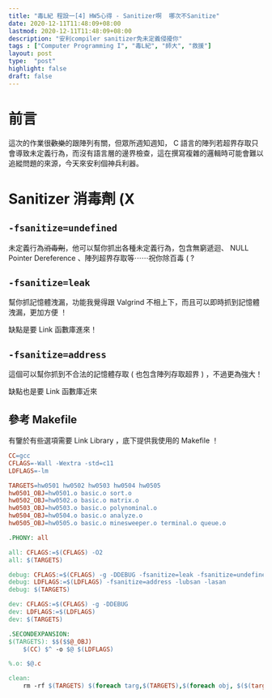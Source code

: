 ```yaml
---
title: "毒L紀 程設一[4] HW5心得 - Sanitizer啊  哪次不Sanitize"
date: 2020-12-11T11:48:09+08:00
lastmod: 2020-12-11T11:48:09+08:00
description: "安利compiler sanitizer免未定義侵擾你"
tags : ["Computer Programming I", "毒L紀", "師大", "救援"]
layout: post
type:  "post"
highlight: false
draft: false
---
```


# 前言

這次的作業很~~歡樂~~的跟陣列有關，但眾所週知週知， C 語言的陣列若超界存取只會導致未定義行為，而沒有語言層的邊界檢查，這在撰寫複雜的邏輯時可能會難以追縱問題的來源，今天來安利個神兵利器。

# Sanitizer 消毒劑 (X

## `-fsanitize=undefined`

未定義行為~~消毒劑~~，他可以幫你抓出各種未定義行為，包含無窮遞迴、 NULL Pointer Dereference 、陣列超界存取等⋯⋯祝你除百毒 \( ?

## `-fsanitize=leak`

幫你抓記憶體洩漏，功能我覺得跟 Valgrind 不相上下，而且可以即時抓到記憶體洩漏，更加方便 ！

缺點是要 Link 函數庫進來！

## `-fsanitize=address`

這個可以幫你抓到不合法的記憶體存取 ( 也包含陣列存取超界 ) ，不過更為強大！

缺點也是要 Link 函數庫近來

## 參考 Makefile

有鑒於有些選項需要 Link Library ，底下提供我使用的 Makefile ！

```makefile
CC=gcc
CFLAGS=-Wall -Wextra -std=c11
LDFLAGS=-lm 

TARGETS=hw0501 hw0502 hw0503 hw0504 hw0505
hw0501_OBJ=hw0501.o basic.o sort.o
hw0502_OBJ=hw0502.o basic.o matrix.o
hw0503_OBJ=hw0503.o basic.o polynominal.o
hw0504_OBJ=hw0504.o basic.o analyze.o
hw0505_OBJ=hw0505.o basic.o minesweeper.o terminal.o queue.o

.PHONY: all

all: CFLAGS:=$(CFLAGS) -O2 
all: $(TARGETS) 

debug: CFLAGS:=$(CFLAGS) -g -DDEBUG -fsanitize=leak -fsanitize=undefined
debug: LDFLAGS:=$(LDFLAGS) -fsanitize=address -lubsan -lasan 
debug: $(TARGETS)

dev: CFLAGS:=$(CFLAGS) -g -DDEBUG
dev: LDFLAGS:=$(LDFLAGS) 
dev: $(TARGETS)

.SECONDEXPANSION:
$(TARGETS): $$($$@_OBJ)
	$(CC) $^ -o $@ $(LDFLAGS)

%.o: $@.c

clean:
	rm -rf $(TARGETS) $(foreach targ,$(TARGETS),$(foreach obj, $($(targ)_OBJ), $(obj)))
```

